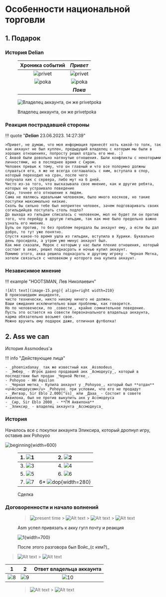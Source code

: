 # Особенности национальной торговли

## 1. Подарок

### История Delian

<figure markdown>

|         Хроника событий |                _Привет_ |
| :----------------------: | :----------------------: |
| ![privet](image-10.png) | ![privet](image-11.png) |
|   ![poka](image-12.png) |   ![poka](image-13.png) |
|                         |                **_Пока_** |

<figcaption></figcaption>
</figure>
<figure markdown>

![Владелец аккаунта, он же privetpoka](image-14.png)

<figcaption>Владелец аккаунта, он же privetpoka</figcaption>
</figure>

### Реакция пострадавшей стороны

!!! quote "**_Delian_** 23.06.2023. 14:27:39"

    >Привет, не думаю, что моя информация принесёт хоть какой-то толк, так как аккаунт не был куплен, предыдущий владелец с которым мы были в
    хороших отношениях, попросту решил отдать его мне. :)  
    С Аквой были довольно натянутые отношения. Были конфликты с некоторыми личностями, но в последнее время с Сиром.  
    Человек привык к тому, что он главный и что все полоумно должны слушаться его, я же не всегда соглашалась с ним, вступала в спор, который переходил на срач, после чего
    получала кик с сервера, либо мут на 6 дней.  
    Чисто из-за того, что высказывала свое мнение, как и другие ребята, которых не устраивало поведение
    Сира, точнее его отношение к людям.  
    Сама не являюсь идеальным человеком, было много косяков, но такие поступки максимально низкие.  
    Сколь бы сильно тебе был неприятен человек, зачем подговаривать своих согильдийцев поступать столь подло?  
    До выхода из гильдии списалась с человеком, мол не будет ли он против того, что перейду в другую гильдию, так как мне было предельно важно
    узнать его мнение.  
    Буль он против, то без проблем передала бы аккаунт ему, а если бы дал добро, то тут уже понятно.  
    Спустя какое-то время ушла из гильдии, вступила в Хурики. Буквально день просидела, а утром уже минус аккаунт был.  
    Как мне сказали, Морок с которым у нас были плохие отношения, который состоит в акве, решил поднасрать и ночью купил аккаунт.  
    Помимо этого, аква решила поднасрать и другому игроку - Черная Метка, хотели связаться с человеком у которого она купила аккаунт.  

### Независимое мнение

!!! example "HOOTSMAN, Лев Николаевич"

    ![Alt text](image-15.png){ align=right width=210}
    В произошедшем инциденте,  
    чисто технически, никто никому ничего не должен.  
    Ваши ожидания исключительно ваши проблемы, как говорится.  
    Но по человечески, по _совести_, крайне сомнительное поведение.  
    Пусть это остается на совести первоначального владельца аккаунта, карма обязательно возьмет свое.  
    Можно вручить ему подарок даже, отличная футболка!

## 2. Ass we can

История Assmodeus'a

!!! info "Действующие лица"

    - _phoenixdanay_ так же известный как _Assmodeus_
    - _Эмбер_ - Игрок давно продавший акк _Асмодеусу_, который в последствии был продан _Черной Метке_.
    - Pohoyoo - HH Aquilon
    - _Черная метка_- Купила аккаунт у _Pohoyoo_, который был **отдан** <u>Ассмодеусом</u> _Pohoyoo_ при условии, что его не продадут
    - _Ингвар, Sir Eblo 2.000[^ss]_ или _Дааа_ - Состоит в совете Аквилона, был не против выкупить акк у Ассмодеуса
    - _Сир, Sir Eblo 2000_ - **ГМ Аквилона**
    - _Эликсир_ - владелец аккаунта _Ассмодеуса_

[^ss]: Подражает ГМу аквы, нно это два разных участника событий.

### История

Началось все с покупки аккаунта Эликсира, который дропнул игру, оставив акк Pohoyoo

![beginning](image.png){width=600}

<figure markdown>

| 1. ![1](../../assets/images/wip/1.png) | 2. ![2](../../assets/images/wip/2.png) |
| :------------------------------------: | :------------------------------------: |
| 3. ![3](../../assets/images/wip/3.png) | 4. ![4](../../assets/images/wip/4.png) |
| 5. ![5](../../assets/images/wip/5.png) | 6. ![6](../../assets/images/wip/6.png) |
| 7. ![7](../../assets/images/wip/7.png) |   6\* ![dop](image-5.png){width=280}   |

<figcaption>Сделка</figcaption>
</figure>

### Договоренности и начало волнений

<figure markdown>

> ![present time](image-1.png) > ![Alt text](image-2.png) > ![Alt text](image-3.png) > ![Alt text](image-4.png)

<figcaption> Asm успел привязать к акку гугл почту и реакция</figcation>
</figure>

<figure markdown>

![1](../../assets/images/choseblom/1.png){width=700}

<figcaption>После этого разговора был Войс_(с кем?)_</figcation>
</figure>

> ![Alt text](image-7.png) > ![Alt text](image-9.png)

|                  1                  |                  2                  |       Ответ владельца аккаунта        |
| :---------------------------------: | :---------------------------------: | :-----------------------------------: |
| ![8](../../assets/images/wip/8.png) | ![9](../../assets/images/wip/9.png) | ![10](../../assets/images/wip/10.png) |

<figure markdown>

> ![Alt text](image-6.png) > ![Alt text](image-8.png)

<figcaption> </figcation>
</figure>

<figure markdown>

<figcaption> </figcation>
</figure>

<figure markdown>

<figcaption> </figcation>
</figure>
